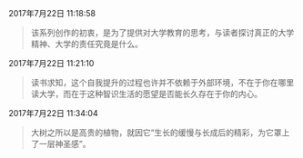 2017年7月22日 11:18:58
> 该系列创作的初衷，是为了提供对大学教育的思考，与读者探讨真正的大学精神、大学的责任究竟是什么。

2017年7月22日 11:21:10
> 读书求知，这个自我提升的过程也许并不依赖于外部环境，不在于你在哪里读大学，而在于这种智识生活的愿望是否能长久存在于你的内心。

2017年7月22日 11:34:04
> 大树之所以是高贵的植物，就因它“生长的缓慢与长成后的精彩，为它罩上了一层神圣感”。

